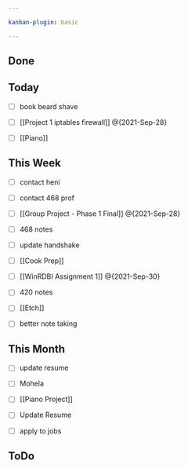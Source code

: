 ```yaml
---

kanban-plugin: basic

---
```


## Done



## Today

- [ ] book beard shave
- [ ] [[Project 1 iptables firewall]] @{2021-Sep-28}
- [ ] [[Piano]]


## This Week

- [ ] contact heni
- [ ] contact 468 prof
- [ ] [[Group Project - Phase 1 Final]] @{2021-Sep-28}
- [ ] 468 notes
- [ ] update handshake
- [ ] [[Cook Prep]]
- [ ] [[WinRDBI Assignment 1]] @{2021-Sep-30}
- [ ] 420 notes
- [ ] [[Etch]]
- [ ] better note taking


## This Month

- [ ] update resume
- [ ] Mohela
- [ ] [[Piano Project]]
- [ ] Update Resume
- [ ] apply to jobs


## ToDo




